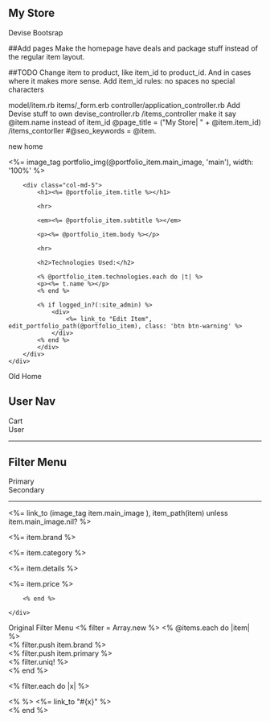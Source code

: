 ## My Store

Devise
Bootsrap

##Add pages
Make the homepage have deals and package stuff instead of the regular item layout.

##TODO
Change item to product, like item_id to product_id. And in cases where it makes more sense.
Add item_id rules:
 no spaces 
 no special characters

model/item.rb
items/_form.erb
controller/application_controller.rb Add Devise stuff to own devise_controller.rb 
/items_controller make it say @item.name instead of item_id @page_title = ("My Store| " + @item.item_id)
/items_contorller #@seo_keywords = @item.



new home


<div class="container portfolio-container">
    <div class="row">
        <div class="col-md-7">
            <%= image_tag portfolio_img(@portfolio_item.main_image, 'main'), width: '100%' %>
        </div>
        
        <div class="col-md-5">
            <h1><%= @portfolio_item.title %></h1>
            
            <hr>

            <em><%= @portfolio_item.subtitle %></em>
            
            <p><%= @portfolio_item.body %></p>
            
            <hr>
            
            <h2>Technologies Used:</h2>
            
            <% @portfolio_item.technologies.each do |t| %>
            <p><%= t.name %></p>
            <% end %>
            
            <% if logged_in?(:site_admin) %>
                <div>
                    <%= link_to "Edit Item", edit_portfolio_path(@portfolio_item), class: 'btn btn-warning' %>
                </div>
            <% end %>
            </div>
        </div>
    </div>
</div>

Old Home

<h2>User Nav</h2>
  <div>Cart</div>
  <div>User</div>  
<hr>

<h2>Filter Menu</h2>
  <div>Primary</div>
  <div>Secondary</div>
<hr>
<div class="container portfolio-container">
    <div class="row">
        <div class="col-md-6"
        <% @items.each do |item| %>
          <p><%= link_to (image_tag item.main_image ), item_path(item) unless item.main_image.nil?  %></p>
          <p><%= item.brand %> </p>
          <p><%= item.category %> </p>
          <p><%= item.details %> </p>
          <p><%= item.price %> </p>

        <% end %>       
        
    </div>
</div>

Original Filter Menu
<% filter = Array.new %>
<% @items.each do |item| %>                     
  <% filter.push item.brand %>  
  <% filter.push item.primary %>                     
  <% filter.uniq! %>                        
<% end %> 

<% filter.each do |x| %>
  <div class="col-md-3">
    <%  %>
    <%= link_to "#{x}"  %>  
  </div>
<% end %>